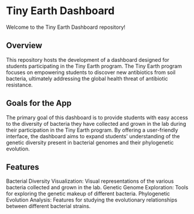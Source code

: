 # Tiny Earth Dashboard
Welcome to the Tiny Earth Dashboard repository!

## Overview
This repository hosts the development of a dashboard designed for students participating in the Tiny Earth program. The Tiny Earth program focuses on empowering students to discover new antibiotics from soil bacteria, ultimately addressing the global health threat of antibiotic resistance.

## Goals for the App
The primary goal of this dashboard is to provide students with easy access to the diversity of bacteria they have collected and grown in the lab during their participation in the Tiny Earth program. By offering a user-friendly interface, the dashboard aims to expand students' understanding of the genetic diversity present in bacterial genomes and their phylogenetic evolution.

## Features
Bacterial Diversity Visualization: Visual representations of the various bacteria collected and grown in the lab.
Genetic Genome Exploration: Tools for exploring the genetic makeup of different bacteria.
Phylogenetic Evolution Analysis: Features for studying the evolutionary relationships between different bacterial strains.
